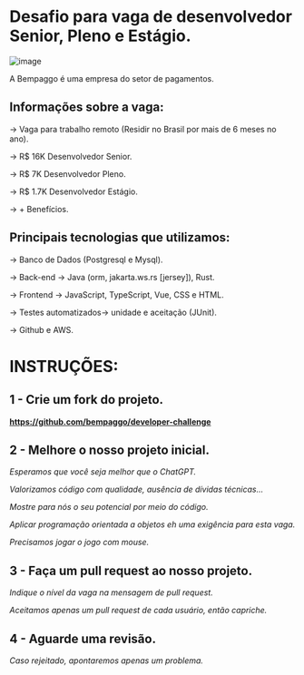 # Desafio para vaga de desenvolvedor Senior, Pleno e Estágio.

![image](https://user-images.githubusercontent.com/5315184/228086966-4b4b41cc-276c-4d04-96b8-5d37317a89e8.png)

A Bempaggo é uma empresa do setor de pagamentos.

## Informações sobre a vaga:

-> Vaga para trabalho remoto (Residir no Brasil por mais de 6 meses no ano).

-> R$ 16K  Desenvolvedor Senior.

-> R$ 7K  Desenvolvedor Pleno.

-> R$ 1.7K  Desenvolvedor Estágio.

-> + Benefícios. 

## Principais tecnologias que utilizamos:

-> Banco de Dados (Postgresql e Mysql).

-> Back-end -> Java (orm, jakarta.ws.rs [jersey]), Rust.

-> Frontend -> JavaScript, TypeScript, Vue, CSS e HTML.

-> Testes automatizados-> unidade e aceitação (JUnit).

-> Github e AWS.

# INSTRUÇÕES:

## 1 - Crie um fork do projeto.
__https://github.com/bempaggo/developer-challenge__

## 2 - Melhore o nosso projeto inicial. 


_Esperamos que você seja melhor que o ChatGPT._

_Valorizamos código com qualidade, ausência de dívidas técnicas..._

_Mostre para nós o seu potencial por meio do código._

_Aplicar programação orientada a objetos eh uma exigência para esta vaga._

_Precisamos jogar o jogo com mouse._


## 3 - Faça um pull request ao nosso projeto.

_Indique o nível da vaga na mensagem de pull request._

_Aceitamos apenas um pull request de cada usuário, então capriche._

## 4 - Aguarde uma revisão.

_Caso rejeitado, apontaremos apenas um problema._


